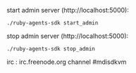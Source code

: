 
start admin server (http://localhost:5000):
```
./ruby-agents-sdk start_admin
```


stop admin server (http://localhost:5000):

```
./ruby-agents-sdk stop_admin
```



irc : irc.freenode.org  channel #mdisdkvm
